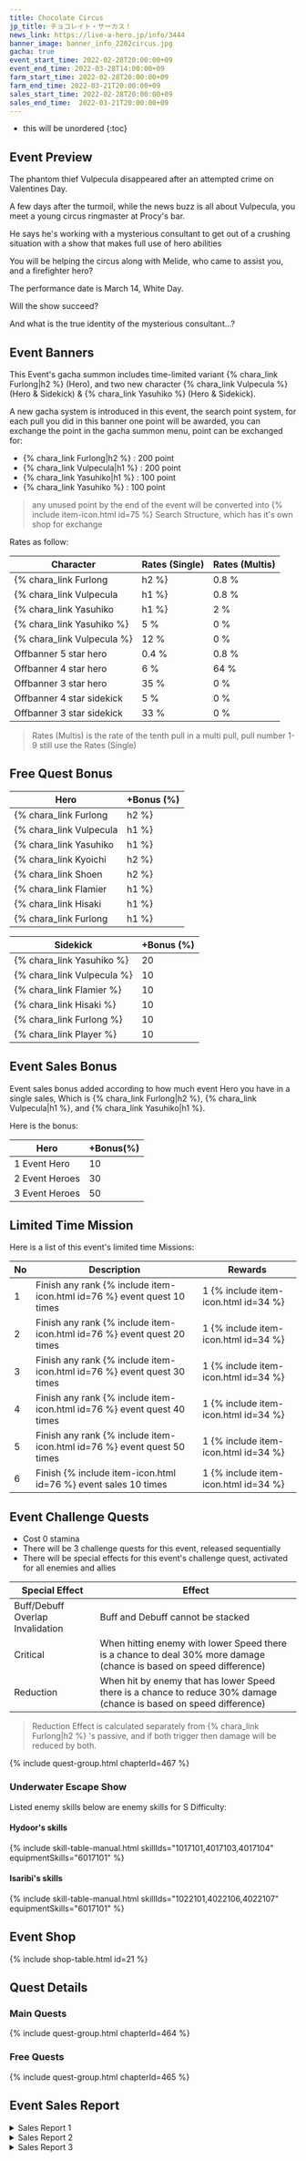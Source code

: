 ```yaml
---
title: Chocolate Circus
jp_title: チョコレイト・サーカス！
news_link: https://live-a-hero.jp/info/3444
banner_image: banner_info_2202circus.jpg
gacha: true
event_start_time: 2022-02-28T20:00:00+09
event_end_time: 2022-03-28T14:00:00+09
farm_start_time: 2022-02-28T20:00:00+09
farm_end_time: 2022-03-21T20:00:00+09
sales_start_time: 2022-02-28T20:00:00+09
sales_end_time:  2022-03-21T20:00:00+09
---
```


* this will be unordered
{:toc}

## Event Preview

The phantom thief Vulpecula  disappeared after an attempted crime on Valentines Day. 

A few days after the turmoil, while the news buzz is all about Vulpecula, you meet a young circus ringmaster at Procy's bar. 

He says he's working with a mysterious consultant to get out of a crushing situation with a show that makes full use of  hero abilities

You will be helping the circus along with Melide, who came to assist you, and a firefighter hero?

The performance date is March 14, White Day.

Will the  show succeed?

And what is the true identity of the mysterious consultant...?

## Event Banners

This Event's gacha summon includes time-limited variant {% chara_link Furlong|h2 %} (Hero), and two new character {% chara_link Vulpecula %} (Hero & Sidekick) & {% chara_link Yasuhiko %} (Hero & Sidekick).

A new gacha system is introduced in this event, the search point system, for each pull you did in this banner one point will be awarded, you can exchange the point in the gacha summon menu, point can be exchanged for:

- {% chara_link Furlong|h2 %} : 200 point
- {% chara_link Vulpecula|h1 %} : 200 point
- {% chara_link Yasuhiko|h1 %} : 100 point
- {% chara_link Yasuhiko %} : 100 point

> any unused point by the end of the event will be converted into {% include item-icon.html id=75 %} Search Structure, which has it's own shop for exchange

Rates as follow:

| Character                                                | Rates (Single) | Rates (Multis) |
|----------------------------------------------------------|----------------|----------------|
| {% chara_link Furlong|h2 %}                               | 0.8 %            | 1.6 %            |
| {% chara_link Vulpecula|h1 %}                              | 0.8 %             | 1.6 %             |
| {% chara_link Yasuhiko|h1 %}                                | 2 %              | 32 %             |
| {% chara_link Yasuhiko %}                                   | 5 %             | 0 %             |
| {% chara_link Vulpecula %}                                   | 12 %             | 0 %             |
| Offbanner 5 star hero                                    | 0.4 %            | 0.8 %            |
| Offbanner 4 star hero                                    | 6 %              | 64 %             |
| Offbanner 3 star hero                                    | 35 %             | 0 %              |
| Offbanner 4 star sidekick                                | 5 %              | 0 %              |
| Offbanner 3 star sidekick                                | 33 %             | 0 %              |

>Rates (Multis) is the rate of the tenth pull in a multi pull, pull number 1-9 still use the Rates (Single)

## Free Quest Bonus

| Hero | +Bonus (%)|
|------------|--------------|
| {% chara_link Furlong|h2 %} | 40 |
| {% chara_link Vulpecula|h1 %}  | 40 |
| {% chara_link Yasuhiko|h1 %}  | 30 |
| {% chara_link Kyoichi|h2 %} | 20 |
| {% chara_link Shoen|h2 %}  | 10 |
| {% chara_link Flamier|h1 %}  | 10 |
| {% chara_link Hisaki|h1 %} | 10 | 
| {% chara_link Furlong|h1 %} | 10 |

| Sidekick | +Bonus (%) |
|-------------|---------------|
| {% chara_link Yasuhiko %} | 20 | 
| {% chara_link Vulpecula %}  | 10 | 
| {% chara_link Flamier %}  | 10 | 
| {% chara_link Hisaki %} | 10 | 
| {% chara_link Furlong %} | 10 | 
| {% chara_link Player %} | 10 | 

## Event Sales Bonus

Event sales bonus added according to how much event Hero you have in a single sales, Which is
{% chara_link Furlong|h2 %}, {% chara_link Vulpecula|h1 %}, and {% chara_link Yasuhiko|h1 %}. 

Here is the bonus:

| Hero   | +Bonus(%) |
|--------|-----------|
| 1 Event Hero   |     10    |
| 2 Event Heroes |     30    |
| 3 Event Heroes |     50    |

## Limited Time Mission

Here is a list of this event's limited time Missions:

| No  | Description      | Rewards      |
|----|-----------------------------------------------------------|----------------|
| 1  | Finish any rank {% include item-icon.html id=76 %} event quest 10 times | 1 {% include item-icon.html id=34 %}    |
| 2  | Finish any rank {% include item-icon.html id=76 %} event quest 20 times | 1 {% include item-icon.html id=34 %}    |
| 3  | Finish any rank {% include item-icon.html id=76 %} event quest 30 times | 1 {% include item-icon.html id=34 %}    |
| 4  | Finish any rank {% include item-icon.html id=76 %} event quest 40 times | 1 {% include item-icon.html id=34 %}    |
| 5  | Finish any rank {% include item-icon.html id=76 %} event quest 50 times | 1 {% include item-icon.html id=34 %}    |
| 6  | Finish {% include item-icon.html id=76 %} event sales 10 times | 1 {% include item-icon.html id=34 %}    |

## Event Challenge Quests

- Cost 0 stamina
- There will be 3 challenge quests for this event, released sequentially
- There will be special effects for this event's challenge quest, activated for all enemies and allies

| Special Effect   | Effect |
|--------|-----------|
| Buff/Debuff Overlap Invalidation   |     Buff and Debuff cannot be stacked    |
| Critical  |    When hitting enemy with lower Speed there is a chance to deal 30% more damage (chance is based on speed difference)  |
| Reduction  |   When hit by enemy that has lower Speed there is a chance to reduce 30% damage (chance is based on speed difference)  |

> Reduction Effect is calculated separately from {% chara_link Furlong|h2 %} 's passive, and if both trigger then damage will be reduced by both.

{% include quest-group.html chapterId=467 %}


### Underwater Escape Show

Listed enemy skills below are enemy skills for S Difficulty:

#### Hydoor's skills

{% include skill-table-manual.html skillIds="1017101,4017103,4017104" equipmentSkills="6017101" %}

#### Isaribi's skills

{% include skill-table-manual.html skillIds="1022101,4022106,4022107" equipmentSkills="6017101" %}

## Event Shop

{% include shop-table.html id=21 %}

## Quest Details

### Main Quests

{% include quest-group.html chapterId=464 %}

### Free Quests

{% include quest-group.html chapterId=465 %}

## Event Sales Report

<details><summary>Sales Report 1</summary>
<p>サーカスで飼育している猛獣にエサをやることになった <code>character0</code> 。<br>以前近寄った際に思いきり吼えられたこともあり、<br>また威嚇されるのではないかという不安が拭いきれない。<br><br>近づくと、やはり少し警戒した様子を見せる猛獣。<br>目が合った瞬間、 <code>character0</code> は思わず目をつぶってしまう。<br><br>すると、猛獣は警戒心を解いたかのように大人しくなる。<br>敵意がない事を示せたようだ。<br><br>エサを食べる猛獣を見つつ、ふとそのふかふかの<br>獣毛に触ってみたい気持ちが芽生える <code>character0</code> 。<br> <code>character0</code> が手を伸ばし、首筋を撫でると、<br>猛獣はうっとりした顔でこちらを見てくる。<br>思う存分触っていると、気持ちいいのか、<br>猛獣は微睡み、そのまま寝てしまった……。<br><br>以降、妙に猛獣に懐かれてしまった <code>character0</code> 。<br>今度猛獣と一緒にショーをやってみないかと言われたが、<br>返答に悩んでいるようだ……。
</p>
</details>

<details><summary>Sales Report 2</summary>
<p>コンビを組んで芸の練習をすることになった <code>character0</code> と <code>character1</code> 。<br> <code>character0</code> が投げたボールを <code>character1</code> がキャッチし、<br> <code>character1</code> はそのボールでジャグリングするというもの。<br><br>しかし、 <code>character1</code> はうまくボールをキャッチできず、<br>ジャグリングはなかなか成功しない。<br>最初のうちは <code>character0</code> の投げ方に注文をつけたりしていた<br> <code>character1</code> だったが、失敗を繰り返すうちにだんだんと<br>自信を無くしていき、落ち込んでしまう。<br><br>見かねた <code>character0</code> が <code>character1</code> と交代。<br>やってみると、なんと一発で成功。<br><br> <code>character0</code> にコツを教わった上で <code>character1</code> が<br>再度チャレンジすると、今度は<br>数度のトライで成功、本番のショーでも<br>一発で成功をおさめることが出来た。<br><br>その後、暫くの間 <code>character1</code> が <code>character0</code> を呼ぶとき、<br>「師匠」という敬称をつけていたという。
</p>
</details>

<details><summary>Sales Report 3</summary>
<p>興行の宣伝の為、街に赴いた面々。<br> <code>character0</code> は真っ当にチラシを手渡ししようと試みるが、<br>道行く人々はなかなか受け取ってくれない。<br><br> <code>character1</code> は一芸を披露しながら配ってみては<br>どうかと提案。 <code>character2</code> は乗り気だったが、<br> <code>character3</code> は消極的だった。<br><br>もう受け取ってもらえるなら何でもやると<br>半ばヤケな <code>character0</code> は提案に乗り、<br> <code>character1</code> の提案に乗る。<br><br> <code>character0</code> はジャグリングしながら一輪車に乗り、<br> <code>character1</code> は皿回し、 <code>character2</code> は火を噴くパフォーマンス。<br>案の定人々は足を止め、大いに拍手を送り、<br>沢山のチラシを配ることが出来た。<br><br>しかし、その後事前に申請をせずに往来で<br>芸を披露したことで、所轄の警察官にお説教を<br>もらってしまった。<br><br> <code>character3</code> は一人だけ参加してないのに説教されたため、<br>釈然としない顔をしていた。
</p>
</details>
